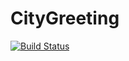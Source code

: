 # CityGreeting
[![Build Status](https://travis-ci.org/schmidt-yuri/CityGreeting.svg?branch=master)](https://travis-ci.org/schmidt-yuri/CityGreeting)
